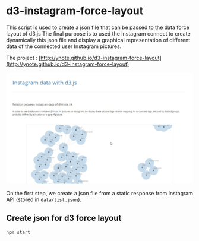 # d3-instagram-force-layout

This script is used to create a json file that can be passed to the data force layout of d3.js
The final purpose is to used the Instagram connect to create dynamically this json file and display a graphical representation of different data of the connected user Instagram pictures.

The project : [http://ynote.github.io/d3-instagram-force-layout](http://ynote.github.io/d3-instagram-force-layout)

![Yay! A cool graph :D](https://raw.githubusercontent.com/Ynote/d3-instagram-force-layout/master/d3-instagram-force-layout.jpg)

On the first step, we create a json file from a static response from Instagram API (stored in `data/list.json`).
## Create json for d3 force layout
    npm start

